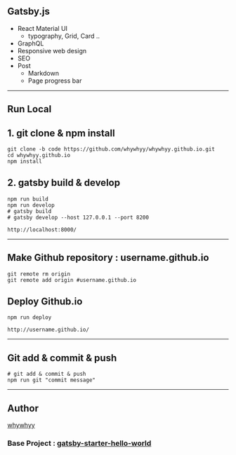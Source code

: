 ## Gatsby.js 
 - React Material UI
   - typography, Grid, Card ..
 - GraphQL
 - Responsive web design 
 - SEO
 - Post
   - Markdown
   - Page progress bar
---

## Run Local

## 1. git clone & npm install
```
git clone -b code https://github.com/whywhyy/whywhyy.github.io.git
cd whywhyy.github.io
npm install 
```

## 2. gatsby build & develop
```
npm run build
npm run develop
# gatsby build 
# gatsby develop --host 127.0.0.1 --port 8200
```

`http://localhost:8000/`

---

## Make Github repository : username.github.io

```
git remote rm origin
git remote add origin #username.github.io
```

## Deploy Github.io
```
npm run deploy
```
`http://username.github.io/`

---

## Git add & commit & push
```
# git add & commit & push
npm run git "commit message"
```

---
## Author
[whywhyy](https://github.com/whywhyy)

### Base Project : [gatsby-starter-hello-world]("https://github.com/gatsbyjs/gatsby-starter-hello-world")